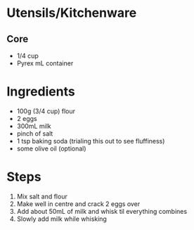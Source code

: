# Utensils/Kitchenware

## Core
* 1/4 cup
* Pyrex mL container

# Ingredients

* 100g (3/4 cup) flour
* 2 eggs
* 300mL milk
* pinch of salt
* 1 tsp baking soda (trialing this out to see fluffiness)
* some olive oil (optional)

# Steps
1. Mix salt and flour
2. Make well in centre and crack 2 eggs over
3. Add about 50mL of milk and whisk til everything combines
4. Slowly add milk while whisking

